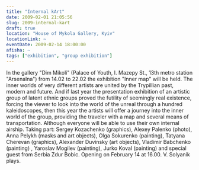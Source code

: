 ```yaml
---
title: "Internal kArt"
date: 2009-02-01 21:05:56
slug: 2009-internal-kart
draft: true
location: "House of Mykola Gallery, Kyiv"
locationLink: ~
eventDate: 2009-02-14 18:00:00
afisha: ~
tags: ["exhibition", "group exhibition"]
---
```


In the gallery "Dim Mikoli" (Palace of Youth, I. Mazepy St., 13th metro station "Arsenalna") from 14.02 to 22.02 the exhibition "Inner map" will be held. The inner worlds of very different artists are united by the Trypillian past, modern and future. And if last year the presentation exhibition of an artistic group of latent ethnic groups proved the futility of seemingly real existence, forcing the viewer to look into the world of the unreal through a hundred kaleidoscopes, then this year the artists will offer a journey into the inner world of the group, providing the traveler with a map and several means of transportation. Although everyone will be able to use their own internal airship. Taking part: Sergey Kozachenko (graphics), Alexey Palenko (photo), Anna Pelykh (masks and art objects), Olga Sokurenko (painting), Tatyana Cherevan (graphics), Alexander Duvinsky (art objects), Vladimir Babchenko (painting) , Yaroslav Mogilev (painting), Jurko Koval (painting) and special guest from Serbia Zdur Bobic.
Opening on February 14 at 16.00. V. Solyanik plays.
